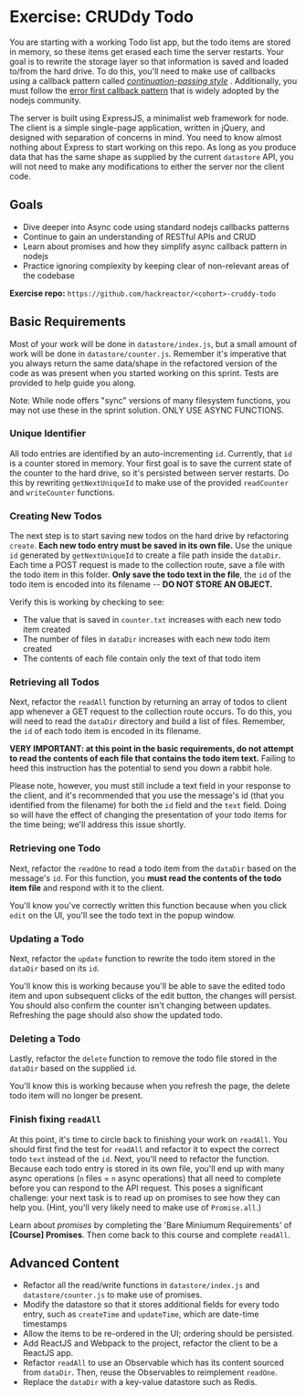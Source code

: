 
# Exercise: CRUDdy Todo

You are starting with a working Todo list app, but the todo items are stored in memory, so these items get erased each time the server restarts. Your goal is to rewrite the storage layer so that information is saved and loaded to/from the hard drive. To do this, you'll need to make use of callbacks using a callback pattern called  [_continuation-passing style_](https://en.wikipedia.org/wiki/Continuation-passing_style) . Additionally, you must follow the  [error first callback pattern](http://fredkschott.com/post/2014/03/understanding-error-first-callbacks-in-node-js/) that is widely adopted by the nodejs community.

The server is built using ExpressJS, a minimalist web framework for node. The client is a simple single-page application, written in jQuery, and designed with separation of concerns in mind. You need to know almost nothing about Express to start working on this repo. As long as you produce data that has the same shape as supplied by the current  `datastore`  API, you will not need to make any modifications to either the server nor the client code.

## Goals

-   Dive deeper into Async code using standard nodejs callbacks patterns
-   Continue to gain an understanding of RESTful APIs and CRUD
-   Learn about promises and how they simplify async callback pattern in nodejs
-   Practice ignoring complexity by keeping clear of non-relevant areas of the codebase

**Exercise repo:**  `https://github.com/hackreactor/<cohort>-cruddy-todo`

## Basic Requirements

Most of your work will be done in  `datastore/index.js`, but a small amount of work will be done in  `datastore/counter.js`. Remember it's imperative that you always return the same data/shape in the refactored version of the code as was present when you started working on this sprint. Tests are provided to help guide you along.

Note: While node offers "sync" versions of many filesystem functions, you may not use these in the sprint solution. ONLY USE ASYNC FUNCTIONS.

### Unique Identifier

All todo entries are identified by an auto-incrementing  `id`. Currently, that  `id`  is a counter stored in memory. Your first goal is to save the current state of the counter to the hard drive, so it's persisted between server restarts. Do this by rewriting  `getNextUniqueId`  to make use of the provided  `readCounter`  and  `writeCounter`  functions.

### Creating New Todos

The next step is to start saving new todos on the hard drive by refactoring  `create`.  **Each new todo entry must be saved in its own file.**  Use the unique  `id`  generated by  `getNextUniqueId`  to create a file path inside the  `dataDir`. Each time a POST request is made to the collection route, save a file with the todo item in this folder.  **Only save the todo text in the file**, the  `id`  of the todo item is encoded into its filename --  **DO NOT STORE AN OBJECT.**

Verify this is working by checking to see:

-   The value that is saved in  `counter.txt`  increases with each new todo item created
-   The number of files in  `dataDir`  increases with each new todo item created
-   The contents of each file contain only the text of that todo item

### Retrieving all Todos

Next, refactor the  `readAll`  function by returning an array of todos to client app whenever a GET request to the collection route occurs. To do this, you will need to read the  `dataDir`  directory and build a list of files. Remember, the  `id`  of each todo item is encoded in its filename.

**VERY IMPORTANT: at this point in the basic requirements, do not attempt to read the contents of each file that contains the todo item text.**  Failing to heed this instruction has the potential to send you down a rabbit hole.

Please note, however, you must still include a text field in your response to the client, and it's recommended that you use the message's id (that you identified from the filename) for both the  `id`  field and the  `text`  field. Doing so will have the effect of changing the presentation of your todo items for the time being; we'll address this issue shortly.

### Retrieving one Todo

Next, refactor the  `readOne`  to read a todo item from the  `dataDir`  based on the message's  `id`. For this function, you  **must read the contents of the todo item file**  and respond with it to the client.

You'll know you've correctly written this function because when you click  `edit`  on the UI, you'll see the todo text in the popup window.

### Updating a Todo

Next, refactor the  `update`  function to rewrite the todo item stored in the  `dataDir`  based on its  `id`.

You'll know this is working because you'll be able to save the edited todo item and upon subsequent clicks of the edit button, the changes will persist. You should also confirm the counter isn't changing between updates. Refreshing the page should also show the updated todo.

### Deleting a Todo

Lastly, refactor the  `delete`  function to remove the todo file stored in the  `dataDir`  based on the supplied  `id`.

You'll know this is working because when you refresh the page, the delete todo item will no longer be present.

### Finish fixing  `readAll`

At this point, it's time to circle back to finishing your work on  `readAll`. You should first find the test for  `readAll`  and refactor it to expect the correct todo  `text`  instead of the  `id`. Next, you'll need to refactor the function. Because each todo entry is stored in its own file, you'll end up with many async operations (`n`  files =  `n`  async operations) that all need to complete before you can respond to the API request. This poses a significant challenge: your next task is to read up on promises to see how they can help you. (Hint, you'll very likely need to make use of  `Promise.all`.)

Learn about  _promises_  by completing the 'Bare Miniumum Requirements' of  **[Course] Promises**. Then come back to this course and complete  `readAll`.


## Advanced Content

-   Refactor all the read/write functions in  `datastore/index.js`  and  `datastore/counter.js`  to make use of promises.
-   Modify the datastore so that it stores additional fields for every todo entry, such as  `createTime`  and  `updateTime`, which are date-time timestamps
-   Allow the items to be re-ordered in the UI; ordering should be persisted.
-   Add ReactJS and Webpack to the project, refactor the client to be a ReactJS app.
-   Refactor  `readAll`  to use an Observable which has its content sourced from  `dataDir`. Then, reuse the Observables to reimplement  `readOne`.
-   Replace the  `dataDir`  with a key-value datastore such as Redis.
